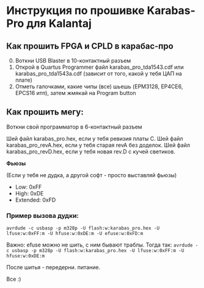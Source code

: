 # Инструкция по прошивке Karabas-Pro для Kalantaj

## Как прошить FPGA и CPLD в карабас-про

0) Воткни USB Blaster в 10-контактный разъем
1) Открой в Quartus Programmer файл karabas_pro_tda1543.cdf или karabas_pro_tda1543a.cdf (зависит от того, какой у тебя ЦАП на плате)
2) Отметь галочками, какие чипы (все) шьешь (EPM3128, EP4CE6, EPCS16 итп), затем жмякай на Program button

## Как прошить мегу:

Воткни свой программатор в 6-контактный разъем

Шей файл karabas_pro.hex, если у тебя ревизия платы C.
Шей файл karabas_pro_revA.hex, если у тебя старая revA без доделок.
Шей файл karabas_pro_revD.hex, если у тебя новая rev.D с кучей светиков.

**Фьюзы**

(Если у тебя не дудка, а другой софт - просто выставляй фьюзы)

- Low: 0xFF
- High: 0xDE
- Extended: 0xFD

### Пример вызова дудки:

`avrdude -c usbasp -p m328p -U flash:w:karabas_pro.hex -U lfuse:w:0xFF:m -U hfuse:w:0xDE:m -U efuse:w:0xFD:m`

Важно: efuse можно не шить, с ним бывают траблы.
Тогда так: `avrdude -c usbasp -p m328p -U flash:w:karabas_pro.hex -U lfuse:w:0xFF:m -U hfuse:w:0xDE:m`

После шитья - передерни. питание.

Все :)
